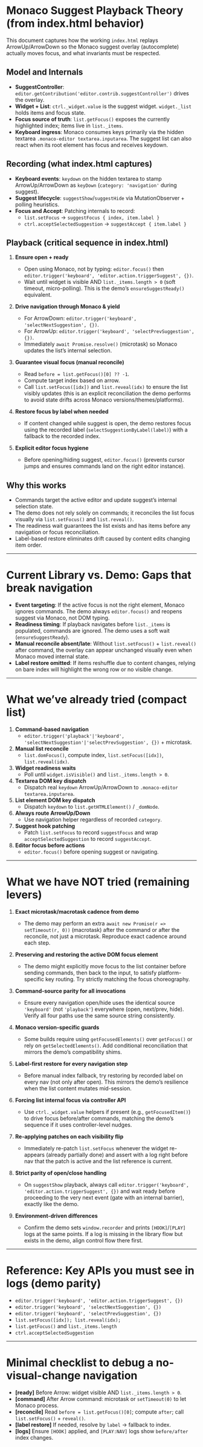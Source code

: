 # Monaco Suggest Playback Theory (from index.html behavior)

This document captures how the working `index.html` replays ArrowUp/ArrowDown so the Monaco suggest overlay (autocomplete) actually moves focus, and what invariants must be respected.

## Model and Internals

- **SuggestController**: `editor.getContribution('editor.contrib.suggestController')` drives the overlay.
- **Widget + List**: `ctrl._widget.value` is the suggest widget. `widget._list` holds items and focus state.
- **Focus source of truth**: `list.getFocus()` exposes the currently highlighted index; items live in `list._items`.
- **Keyboard ingress**: Monaco consumes keys primarily via the hidden textarea `.monaco-editor textarea.inputarea`. The suggest list can also react when its root element has focus and receives keydown.

## Recording (what index.html captures)

- **Keyboard events**: `keydown` on the hidden textarea to stamp ArrowUp/ArrowDown as `keyDown` (`category: 'navigation'` during suggest).
- **Suggest lifecycle**: `suggestShow`/`suggestHide` via MutationObserver + polling heuristics.
- **Focus and Accept**: Patching internals to record:
  - `list.setFocus` → `suggestFocus { index, item.label }`
  - `ctrl.acceptSelectedSuggestion` → `suggestAccept { item.label }`

## Playback (critical sequence in index.html)

1. **Ensure open + ready**
   - Open using Monaco, not by typing: `editor.focus()` then `editor.trigger('keyboard', 'editor.action.triggerSuggest', {})`.
   - Wait until widget is visible AND `list._items.length > 0` (soft timeout, micro-polling). This is the demo’s `ensureSuggestReady()` equivalent.

2. **Drive navigation through Monaco & yield**
   - For ArrowDown: `editor.trigger('keyboard', 'selectNextSuggestion', {})`.
   - For ArrowUp: `editor.trigger('keyboard', 'selectPrevSuggestion', {})`.
   - Immediately `await Promise.resolve()` (microtask) so Monaco updates the list’s internal selection.

3. **Guarantee visual focus (manual reconcile)**
   - Read `before = list.getFocus()[0] ?? -1`.
   - Compute target index based on arrow.
   - Call `list.setFocus([idx])` and `list.reveal(idx)` to ensure the list visibly updates (this is an explicit reconciliation the demo performs to avoid state drifts across Monaco versions/themes/platforms).

4. **Restore focus by label when needed**
   - If content changed while suggest is open, the demo restores focus using the recorded label (`selectSuggestionByLabel(label)`) with a fallback to the recorded index.

5. **Explicit editor focus hygiene**
   - Before opening/hiding suggest, `editor.focus()` (prevents cursor jumps and ensures commands land on the right editor instance).

## Why this works

- Commands target the active editor and update suggest’s internal selection state.
- The demo does not rely solely on commands; it reconciles the list focus visually via `list.setFocus()` and `list.reveal()`.
- The readiness wait guarantees the list exists and has items before any navigation or focus reconciliation.
- Label-based restore eliminates drift caused by content edits changing item order.

---

# Current Library vs. Demo: Gaps that break navigation

- **Event targeting**: If the active focus is not the right element, Monaco ignores commands. The demo always `editor.focus()` and reopens suggest via Monaco, not DOM typing.
- **Readiness timing**: If playback navigates before `list._items` is populated, commands are ignored. The demo uses a soft wait (`ensureSuggestReady`).
- **Manual reconcile absent/late**: Without `list.setFocus()` + `list.reveal()` after command, the overlay can appear unchanged visually even when Monaco moved internal state.
- **Label restore omitted**: If items reshuffle due to content changes, relying on bare index will highlight the wrong row or no visible change.

---

# What we’ve already tried (compact list)

1. **Command-based navigation**
   - `editor.trigger('playback'|'keyboard', 'selectNextSuggestion'|'selectPrevSuggestion', {})` + microtask.
2. **Manual list reconcile**
   - `list.domFocus()`, compute index, `list.setFocus([idx])`, `list.reveal(idx)`.
3. **Widget readiness waits**
   - Poll until `widget.isVisible()` and `list._items.length > 0`.
4. **Textarea DOM key dispatch**
   - Dispatch real `keydown` ArrowUp/ArrowDown to `.monaco-editor textarea.inputarea`.
5. **List element DOM key dispatch**
   - Dispatch `keydown` to `list.getHTMLElement()` / `_domNode`.
6. **Always route ArrowUp/Down**
   - Use navigation helper regardless of recorded `category`.
7. **Suggest hook patching**
   - Patch `list.setFocus` to record `suggestFocus` and wrap `acceptSelectedSuggestion` to record `suggestAccept`.
8. **Editor focus before actions**
   - `editor.focus()` before opening suggest or navigating.

---

# What we have NOT tried (remaining levers)

1. **Exact microtask/macrotask cadence from demo**
   - The demo may perform an extra `await new Promise(r => setTimeout(r, 0))` (macrotask) after the command or after the reconcile, not just a microtask. Reproduce exact cadence around each step.

2. **Preserving and restoring the active DOM focus element**
   - The demo might explicitly move focus to the list container before sending commands, then back to the input, to satisfy platform-specific key routing. Try strictly matching the focus choreography.

3. **Command-source parity for all invocations**
   - Ensure every navigation open/hide uses the identical source `'keyboard'` (not `'playback'`) everywhere (open, next/prev, hide). Verify all four paths use the same source string consistently.

4. **Monaco version-specific guards**
   - Some builds require using `getFocusedElements()` over `getFocus()` or rely on `getSelectedElements()`. Add conditional reconciliation that mirrors the demo’s compatibility shims.

5. **Label-first restore for every navigation step**
   - Before manual index fallback, try restoring by recorded label on every nav (not only after open). This mirrors the demo’s resilience when the list content mutates mid-session.

6. **Forcing list internal focus via controller API**
   - Use `ctrl._widget.value` helpers if present (e.g., `getFocusedItem()`) to drive focus before/after commands, matching the demo’s sequence if it uses controller-level nudges.

7. **Re-applying patches on each visibility flip**
   - Immediately re-patch `list.setFocus` whenever the widget re-appears (already partially done) and assert with a log right before nav that the patch is active and the list reference is current.

8. **Strict parity of open/close handling**
   - On `suggestShow` playback, always call `editor.trigger('keyboard', 'editor.action.triggerSuggest', {})` and wait ready before proceeding to the very next event (gate with an internal barrier), exactly like the demo.

9. **Environment-driven differences**
   - Confirm the demo sets `window.recorder` and prints `[HOOK]`/`[PLAY]` logs at the same points. If a log is missing in the library flow but exists in the demo, align control flow there first.

---

# Reference: Key APIs you must see in logs (demo parity)

- `editor.trigger('keyboard', 'editor.action.triggerSuggest', {})`
- `editor.trigger('keyboard', 'selectNextSuggestion', {})`
- `editor.trigger('keyboard', 'selectPrevSuggestion', {})`
- `list.setFocus([idx]); list.reveal(idx);`
- `list.getFocus()` and `list._items.length`
- `ctrl.acceptSelectedSuggestion`

---

# Minimal checklist to debug a no-visual-change navigation

- **[ready]** Before Arrow: widget visible AND `list._items.length > 0`.
- **[command]** After Arrow command: microtask or `setTimeout(0)` to let Monaco process.
- **[reconcile]** Read `before = list.getFocus()[0]`; compute `after`; call `list.setFocus()` + `reveal()`.
- **[label restore]** If needed, resolve by `label` → fallback to index.
- **[logs]** Ensure `[HOOK]` applied, and `[PLAY:NAV]` logs show `before/after` index changes.
